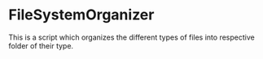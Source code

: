 # FileSystemOrganizer
This is a script which organizes the different types of files into respective folder of their type.
